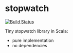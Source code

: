 # stopwatch
[![Build Status](https://travis-ci.org/artem-kirillov/stopwatch.svg?branch=master)](https://travis-ci.org/artem-kirillov/stopwatch)

Tiny stopwatch library in Scala:
- pure implementation
- no dependencies
